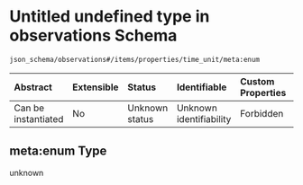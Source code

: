 # Untitled undefined type in observations Schema

```txt
json_schema/observations#/items/properties/time_unit/meta:enum
```



| Abstract            | Extensible | Status         | Identifiable            | Custom Properties | Additional Properties | Access Restrictions | Defined In                                                                                                  |
| :------------------ | :--------- | :------------- | :---------------------- | :---------------- | :-------------------- | :------------------ | :---------------------------------------------------------------------------------------------------------- |
| Can be instantiated | No         | Unknown status | Unknown identifiability | Forbidden         | Allowed               | none                | [observations.schema.json\*](../../out/schemas/sub-schemas/observations.schema.json "open original schema") |

## meta:enum Type

unknown
